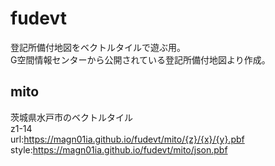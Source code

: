 # fudevt
登記所備付地図をベクトルタイルで遊ぶ用。  
G空間情報センターから公開されている登記所備付地図より作成。

## mito  
茨城県水戸市のベクトルタイル  
z1-14  
url:https://magn01ia.github.io/fudevt/mito/{z}/{x}/{y}.pbf  
style:https://magn01ia.github.io/fudevt/mito/json.pbf
